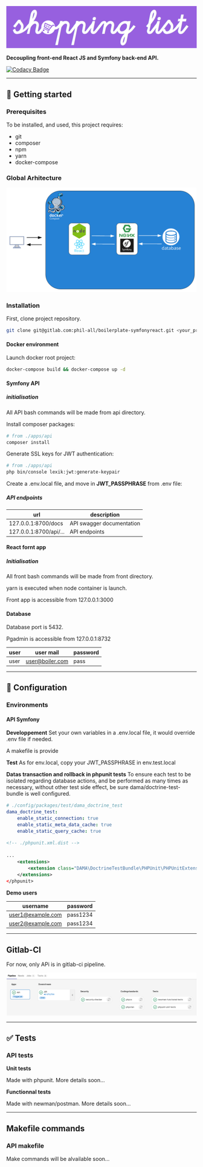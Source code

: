 ![Library logo](documentation/readme-assets/logo.png)

**Decoupling front-end React JS and Symfony back-end API.**

[![Codacy Badge](https://app.codacy.com/project/badge/Grade/20133568815940b4b8fb23ea31f04f6e)](https://www.codacy.com/gl/phil-all/shopping-list/dashboard?utm_source=gitlab.com&utm_medium=referral&utm_content=phil-all/shopping-list&utm_campaign=Badge_Grade)

* * *

## :tada: Getting started

### Prerequisites

To be installed, and used, this project requires:

-   git
-   composer
-   npm
-   yarn
-   docker-compose

### Global Arhitecture

![Library architecture](documentation/readme-assets/architecture.png)

### Installation

First, clone project repository.

```bash
git clone git@gitlab.com:phil-all/boilerplate-symfonyreact.git <your_project_name>
```

#### Docker environment

Launch docker root project:

```bash
docker-compose build && docker-compose up -d
```

#### Symfony API

##### initialisation

All API bash commands will be made from api directory.

Install composer packages:

```bash
# from ./apps/api
composer install
```

Generate SSL keys for JWT authentication:

```bash
# from ./apps/api
php bin/console lexik:jwt:generate-keypair
```

Create a .env.local file, and move in **JWT_PASSPHRASE** from .env file:

##### API endpoints

| url                    | description               |
| ---------------------- | ------------------------- |
| 127.0.0.1:8700/docs    | API swagger documentation |
| 127.0.0.1:8700/api/... | API endpoints             |

#### React fornt app

##### Initialisation

All front bash commands will be made from front directory.

yarn is executed when node container is launch.

Front app is accessible from 127.0.0.1:3000

#### Database

Database port is 5432.

Pgadmin is accessible from 127.0.0.1:8732

| user | user mail       | password |
| ---- | --------------- | -------- |
| user | user@boiler.com | pass     |

* * *

## :wrench: Configuration

### Environments

#### API Symfony

**Developpement**
Set your own variables in a .env.local file, it would override .env file if needed.

A makefile is provide

**Test**
As for env.local, copy your JWT_PASSPHRASE in env.test.local

**Datas transaction and rollback in phpunit tests**
To ensure each test to be isolated regarding database actions, and be performed as many times as necessary, without other test side effect, be sure dama/doctrine-test-bundle is well configured.

```yaml
# ./config/packages/test/dama_doctrine_test
dama_doctrine_test:
    enable_static_connection: true
    enable_static_meta_data_cache: true
    enable_static_query_cache: true
```

```xml
<!-- ./phpunit.xml.dist -->

...
    <extensions>
        <extension class="DAMA\DoctrineTestBundle\PHPUnit\PHPUnitExtension" />
    </extensions>
</phpunit>
```

**Demo users**

| username          | password |
| ----------------- | -------- |
| user1@example.com | pass1234 |
| user2@example.com | pass1234 |

* * *

## Gitlab-CI

For now, only APi is in gitlab-ci pipeline.

![gitlab-ci](documentation/readme-assets/gitlab-ci.png)

* * *

## :white_check_mark: Tests

### API tests

**Unit tests**

Made with phpunit.
More details soon...

**Functionnal tests**

Made with newman/postman.
More details soon...

* * *

## Makefile commands

### API makefile

Make commands will be alvailable soon...
